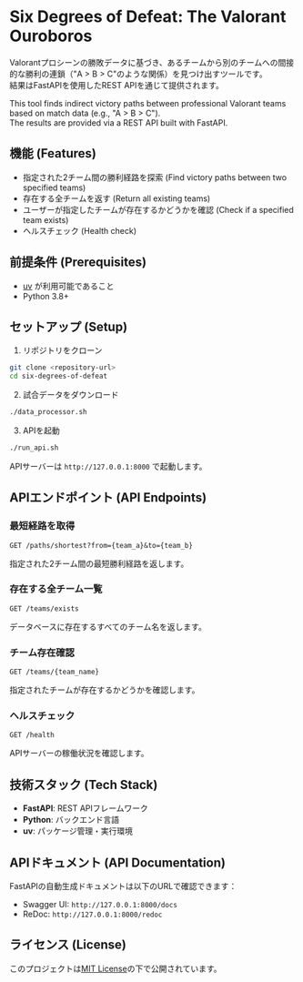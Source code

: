 # Six Degrees of Defeat: The Valorant Ouroboros

Valorantプロシーンの勝敗データに基づき、あるチームから別のチームへの間接的な勝利の連鎖（"A > B > C"のような関係）を見つけ出すツールです。  
結果はFastAPIを使用したREST APIを通じて提供されます。

This tool finds indirect victory paths between professional Valorant teams based on match data (e.g., "A > B > C").  
The results are provided via a REST API built with FastAPI.

## 機能 (Features)

- 指定された2チーム間の勝利経路を探索 (Find victory paths between two specified teams)
- 存在する全チームを返す (Return all existing teams)
- ユーザーが指定したチームが存在するかどうかを確認 (Check if a specified team exists)
- ヘルスチェック (Health check)

## 前提条件 (Prerequisites)

- [uv](https://github.com/astral-sh/uv) が利用可能であること
- Python 3.8+

## セットアップ (Setup)

1. リポジトリをクローン
```bash
git clone <repository-url>
cd six-degrees-of-defeat
```

2. 試合データをダウンロード
```bash
./data_processor.sh
```

3. APIを起動
```bash
./run_api.sh
```

APIサーバーは `http://127.0.0.1:8000` で起動します。

## APIエンドポイント (API Endpoints)

### 最短経路を取得
```
GET /paths/shortest?from={team_a}&to={team_b}
```
指定された2チーム間の最短勝利経路を返します。

### 存在する全チーム一覧
```
GET /teams/exists
```
データベースに存在するすべてのチーム名を返します。

### チーム存在確認
```
GET /teams/{team_name}
```
指定されたチームが存在するかどうかを確認します。

### ヘルスチェック
```
GET /health
```
APIサーバーの稼働状況を確認します。

## 技術スタック (Tech Stack)

- **FastAPI**: REST APIフレームワーク
- **Python**: バックエンド言語
- **uv**: パッケージ管理・実行環境

## APIドキュメント (API Documentation)

FastAPIの自動生成ドキュメントは以下のURLで確認できます：
- Swagger UI: `http://127.0.0.1:8000/docs`
- ReDoc: `http://127.0.0.1:8000/redoc`

## ライセンス (License)

このプロジェクトは[MIT License](LICENSE)の下で公開されています。
